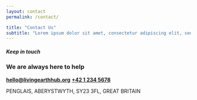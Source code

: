 ```yaml
---
layout: contact
permalink: /contact/

title: "Contact Us"
subtitle: "Lorem ipsum dolor sit amet, consectetur adipiscing elit, sed do eiusmod tempor incididunt ut labore et dolore magna aliqua. Ut enim ad minim veniam,"
---
```


##### Keep in touch
### We are always here to help

**[hello@livingearthhub.org](mailto:hello@livingearthhub.org)**
**[+42 1 234 5678](tel:+42-1-234-5678)**

PENGLAIS,
ABERYSTWYTH,
SY23 3FL,
GREAT BRITAIN